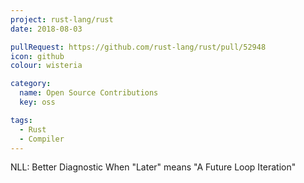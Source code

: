 ```yaml
---
project: rust-lang/rust
date: 2018-08-03

pullRequest: https://github.com/rust-lang/rust/pull/52948
icon: github
colour: wisteria

category:
  name: Open Source Contributions
  key: oss

tags:
  - Rust
  - Compiler
---
```

NLL: Better Diagnostic When "Later" means "A Future Loop Iteration"
